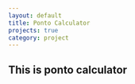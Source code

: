 ```yaml
---
layout: default
title: Ponto Calculator
projects: true
category: project
---
```

## This is ponto calculator